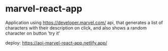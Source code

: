 # marvel-react-app

Application using https://developer.marvel.com/ api, that generates a list of characters with their description on click, and also shows a random character on button 'try it'


deploy: https://aoi-marvel-react-app.netlify.app/
